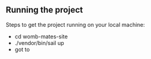 ## Running the project

Steps to get the project running on your local machine:

- cd womb-mates-site
- ./vendor/bin/sail up
- got to 
